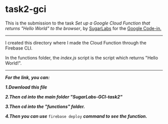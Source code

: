 # task2-gci

This is the submission to the task *Set up a Google Cloud Function that returns "Hello World" to the browser*, by [SugarLabs](https://sugarlabs.org/) for the [Google Code-in.](https://codein.withgoogle.com/)

---

I created this directory where I made the Cloud Function through the Firebase CLI.

In the functions folder, the *index.js* script is the script which returns "Hello World!".

---

***For the link, you can:***

***1.Download this file***

***2.Then cd into the main folder "SugarLabs-GCI-task2"***

***3.Then cd into the "functions" folder.***

***4.Then you can use*** ```firebase deploy``` ***command to see the function.***

